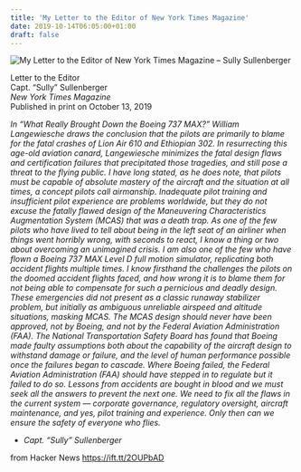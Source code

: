 ```yaml
---
title: 'My Letter to the Editor of New York Times Magazine'
date: 2019-10-14T06:05:00+01:00
draft: false
---
```


![](http://www.sullysullenberger.com/wp-content/uploads/2019/10/sully-post-image.jpg "My Letter to the Editor of New York Times Magazine – Sully Sullenberger")  

Letter to the Editor  
Capt. “Sully” Sullenberger  
_New York Times Magazine_  
Published in print on October 13, 2019

_In “What Really Brought Down the Boeing 737 MAX?” William Langewiesche draws the conclusion that the pilots are primarily to blame for the fatal crashes of Lion Air 610 and Ethiopian 302. In resurrecting this age-old aviation canard, Langewiesche minimizes the fatal design flaws and certification failures that precipitated those tragedies, and still pose a threat to the flying public. I have long stated, as he does note, that pilots must be capable of absolute mastery of the aircraft and the situation at all times, a concept pilots call airmanship. Inadequate pilot training and insufficient pilot experience are problems worldwide, but they do not excuse the fatally flawed design of the Maneuvering Characteristics Augmentation System (MCAS) that was a death trap. As one of the few pilots who have lived to tell about being in the left seat of an airliner when things went horribly wrong, with seconds to react, I know a thing or two about overcoming an unimagined crisis. I am also one of the few who have flown a Boeing 737 MAX Level D full motion simulator, replicating both accident flights multiple times. I know firsthand the challenges the pilots on the doomed accident flights faced, and how wrong it is to blame them for not being able to compensate for such a pernicious and deadly design. These emergencies did not present as a classic runaway stabilizer problem, but initially as ambiguous unreliable airspeed and altitude situations, masking MCAS. The MCAS design should never have been approved, not by Boeing, and not by the Federal Aviation Administration (FAA). The National Transportation Safety Board has found that Boeing made faulty assumptions both about the capability of the aircraft design to withstand damage or failure, and the level of human performance possible once the failures began to cascade. Where Boeing failed, the Federal Aviation Administration (FAA) should have stepped in to regulate but it failed to do so. Lessons from accidents are bought in blood and we must seek all the answers to prevent the next one. We need to fix all the flaws in the current system — corporate governance, regulatory oversight, aircraft maintenance, and yes, pilot training and experience. Only then can we ensure the safety of everyone who flies._

*   _Capt. “Sully” Sullenberger_

  
  
from Hacker News https://ift.tt/2OUPbAD